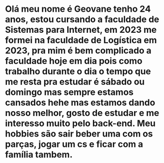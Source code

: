 # Olá meu nome é Geovane tenho 24 anos, estou cursando a faculdade de Sistemas para Internet, em 2023 me formei na faculdade de Logística em 2023, pra mim é bem complicado a faculdade hoje em dia pois como trabalho durante o dia o tempo que me resta pra estudar é sábado ou domingo mas sempre estamos cansados hehe mas estamos dando nosso melhor, gosto de estudar e me interesso muito pelo back-end. Meu hobbies são sair beber uma com os parças, jogar um cs e ficar com a família tambem.